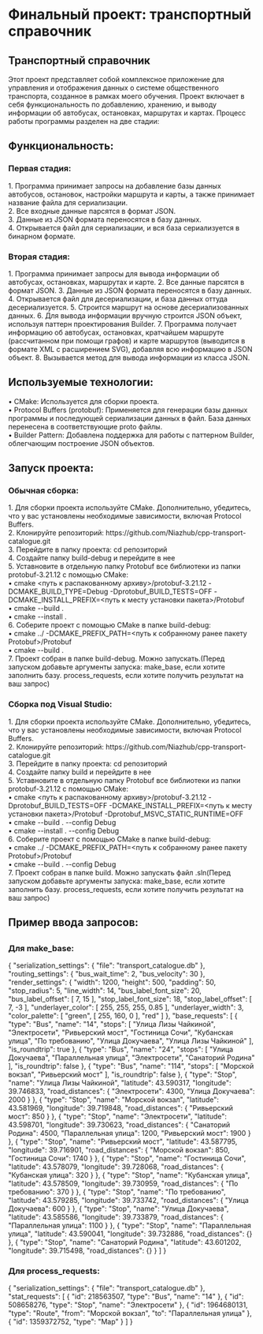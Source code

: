 <h1>Финальный проект: транспортный справочник</h1>

<h2>Транспортный справочник</h2>
Этот проект представляет собой комплексное приложение для управления и отображения данных о системе общественного транспорта, созданное в рамках моего обучения. Проект включает в себя функциональность по добавлению, хранению, и выводу информации об автобусах, остановках, маршрутах и картах. Процесс работы программы разделен на две стадии:

<h2>Функциональность:</h2>
<h3>Первая стадия:</h3>
1. Программа принимает запросы на добавление базы данных автобусов, остановок, настройки маршрута и карты, а также принимает название файла для сериализации.<br>
2. Все входные данные парсятся в формат JSON.<br>
3. Данные из JSON формата переносятся в базу данных.<br>
4. Открывается файл для сериализации, и вся база сериализуется в бинарном формате.
<h3>Вторая стадия:</h3>
1. Программа принимает запросы для вывода информации об автобусах, остановках, маршрутах и карте.
2. Все данные парсятся в формат JSON.
3. Данные из JSON формата переносятся в базу данных.
4. Открывается файл для десериализации, и база данных оттуда десериализуется.
5. Строится маршрут на основе десериализованных данных.
6. Для вывода информации вручную строится JSON объект, используя паттерн проектирования Builder.
7. Программа получает информацию об автобусах, остановках, кратчайшем маршруте (рассчитанном при помощи графов) и карте маршрутов (выводится в формате XML с расширением SVG), добавляя всю информацию в JSON объект.
8. Вызывается метод для вывода информации из класса JSON.

<h2>Используемые технологии:</h2>
  • CMake: Используется для сборки проекта.<br>
  • Protocol Buffers (protobuf): Применяется для генерации базы данных программы и последующей сериализации данных в файл. База данных перенесена в соответствующие proto файлы.<br>
  • Builder Pattern: Добавлена поддержка для работы с паттерном Builder, облегчающим построение JSON объектов.

<h2>Запуск проекта:</h2>
<h3>Обычная сборка:</h3>
1. Для сборки проекта используйте CMake. Дополнительно, убедитесь, что у вас установлены необходимые зависимости, включая Protocol Buffers.<br>
2. Клонируйте репозиторий: https://github.com/Niazhub/cpp-transport-catalogue.git<br>
3. Перейдите в папку проекта: cd репозиторий<br>
4. Создайте папку build-debug и перейдите в нее<br>
5. Уставновите в отдельную папку Protobuf все библиотеки из папки protobuf-3.21.12 с помощью CMake:<br>
    • cmake <путь к распакованному архиву>/protobuf-3.21.12  -DCMAKE_BUILD_TYPE=Debug -Dprotobuf_BUILD_TESTS=OFF -DCMAKE_INSTALL_PREFIX=<путь к месту установки пакета>/Protobuf<br>
    • cmake --build . <br>
    • cmake --install . <br>
6. Соберите проект с помощью CMake в папке build-debug: <br>
    • cmake ../ -DCMAKE_PREFIX_PATH=<путь к собранному ранее пакету Protobuf>/Protobuf<br>
    • cmake --build .<br>
7. Проект собран в папке build-debug. Можно запускать.(Перед запуском добавьте аргументы запуска: make_base, если хотите заполнить базу. process_requests, если хотите получить результат на ваш запрос)
      
<h3>Сборка под Visual Studio:</h3>
1. Для сборки проекта используйте CMake. Дополнительно, убедитесь, что у вас установлены необходимые зависимости, включая Protocol Buffers.<br>
2. Клонируйте репозиторий: https://github.com/Niazhub/cpp-transport-catalogue.git<br>
3. Перейдите в папку проекта: cd репозиторий<br>
4. Создайте папку build и перейдите в нее<br>
5. Уставновите в отдельную папку Protobuf все библиотеки из папки protobuf-3.21.12 с помощью CMake:<br>
    • cmake <путь к распакованному архиву>/protobuf-3.21.12 -Dprotobuf_BUILD_TESTS=OFF -DCMAKE_INSTALL_PREFIX=<путь к месту установки пакета>/Protobuf -Dprotobuf_MSVC_STATIC_RUNTIME=OFF<br>
    • cmake --build . --config Debug <br>
    • cmake --install . --config Debug <br>
6. Соберите проект с помощью CMake в папке build-debug: <br>
    • cmake ../ -DCMAKE_PREFIX_PATH=<путь к собранному ранее пакету Protobuf>/Protobuf<br>
    • cmake --build . --config Debug <br>
7. Проект собран в папке build. Можно запускать файл .sln(Перед запуском добавьте аргументы запуска: make_base, если хотите заполнить базу. process_requests, если хотите получить результат на ваш запрос)

<h2>Пример ввода запросов:<h2>
<h3>Для make_base:</h3>
  {
      "serialization_settings": {
          "file": "transport_catalogue.db"
      },
      "routing_settings": {
          "bus_wait_time": 2,
          "bus_velocity": 30
      },
      "render_settings": {
          "width": 1200,
          "height": 500,
          "padding": 50,
          "stop_radius": 5,
          "line_width": 14,
          "bus_label_font_size": 20,
          "bus_label_offset": [
              7,
              15
          ],
          "stop_label_font_size": 18,
          "stop_label_offset": [
              7,
              -3
          ],
          "underlayer_color": [
              255,
              255,
              255,
              0.85
          ],
          "underlayer_width": 3,
          "color_palette": [
              "green",
              [
                  255,
                  160,
                  0
              ],
              "red"
          ]
      },
      "base_requests": [
          {
              "type": "Bus",
              "name": "14",
              "stops": [
                  "Улица Лизы Чайкиной",
                  "Электросети",
                  "Ривьерский мост",
                  "Гостиница Сочи",
                  "Кубанская улица",
                  "По требованию",
                  "Улица Докучаева",
                  "Улица Лизы Чайкиной"
              ],
              "is_roundtrip": true
          },
          {
              "type": "Bus",
              "name": "24",
              "stops": [
                  "Улица Докучаева",
                  "Параллельная улица",
                  "Электросети",
                  "Санаторий Родина"
              ],
              "is_roundtrip": false
          },
          {
              "type": "Bus",
              "name": "114",
              "stops": [
                  "Морской вокзал",
                  "Ривьерский мост"
              ],
              "is_roundtrip": false
          },
          {
              "type": "Stop",
              "name": "Улица Лизы Чайкиной",
              "latitude": 43.590317,
              "longitude": 39.746833,
              "road_distances": {
                  "Электросети": 4300,
                  "Улица Докучаева": 2000
              }
          },
          {
              "type": "Stop",
              "name": "Морской вокзал",
              "latitude": 43.581969,
              "longitude": 39.719848,
              "road_distances": {
                  "Ривьерский мост": 850
              }
          },
          {
              "type": "Stop",
              "name": "Электросети",
              "latitude": 43.598701,
              "longitude": 39.730623,
              "road_distances": {
                  "Санаторий Родина": 4500,
                  "Параллельная улица": 1200,
                  "Ривьерский мост": 1900
              }
          },
          {
              "type": "Stop",
              "name": "Ривьерский мост",
              "latitude": 43.587795,
              "longitude": 39.716901,
              "road_distances": {
                  "Морской вокзал": 850,
                  "Гостиница Сочи": 1740
              }
          },
          {
              "type": "Stop",
              "name": "Гостиница Сочи",
              "latitude": 43.578079,
              "longitude": 39.728068,
              "road_distances": {
                  "Кубанская улица": 320
              }
          },
          {
              "type": "Stop",
              "name": "Кубанская улица",
              "latitude": 43.578509,
              "longitude": 39.730959,
              "road_distances": {
                  "По требованию": 370
              }
          },
          {
              "type": "Stop",
              "name": "По требованию",
              "latitude": 43.579285,
              "longitude": 39.733742,
              "road_distances": {
                  "Улица Докучаева": 600
              }
          },
          {
              "type": "Stop",
              "name": "Улица Докучаева",
              "latitude": 43.585586,
              "longitude": 39.733879,
              "road_distances": {
                  "Параллельная улица": 1100
              }
          },
          {
              "type": "Stop",
              "name": "Параллельная улица",
              "latitude": 43.590041,
              "longitude": 39.732886,
              "road_distances": {}
          },
          {
              "type": "Stop",
              "name": "Санаторий Родина",
              "latitude": 43.601202,
              "longitude": 39.715498,
              "road_distances": {}
          }
      ]
  }
<h3>Для process_requests:</h3>
    {
      "serialization_settings": {
          "file": "transport_catalogue.db"
      },
      "stat_requests": [
          {
              "id": 218563507,
              "type": "Bus",
              "name": "14"
          },
          {
              "id": 508658276,
              "type": "Stop",
              "name": "Электросети"
          },
          {
              "id": 1964680131,
              "type": "Route",
              "from": "Морской вокзал",
              "to": "Параллельная улица"
          },
          {
              "id": 1359372752,
              "type": "Map"
          }
      ]
  }
  
